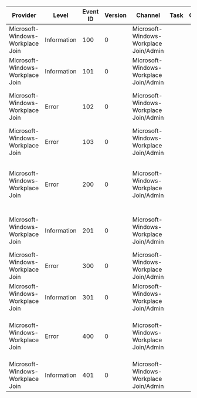 Provider                          |  Level        |  Event ID  |  Version  |  Channel                                 |  Task  |  Opcode  |  Keyword  |  Message
----------------------------------|---------------|------------|-----------|------------------------------------------|--------|----------|-----------|----------------------------------------------------------------------------------------------------------------------------------------------------------------
Microsoft-Windows-Workplace Join  |  Information  |  100       |  0        |  Microsoft-Windows-Workplace Join/Admin  |        |          |           |  Workplace Join discovery succeeded. Activity Id: {ActivityId}
Microsoft-Windows-Workplace Join  |  Information  |  101       |  0        |  Microsoft-Windows-Workplace Join/Admin  |        |          |           |  Workplace Join discovery will query redirect location from '{ServiceUri}'.
Microsoft-Windows-Workplace Join  |  Error        |  102       |  0        |  Microsoft-Windows-Workplace Join/Admin  |        |          |           |  Workplace Join discovery failed.Exit code: {ExitCode}.Error Message: {ErrorMessage}Could not connect to '{ServiceUri}'.
Microsoft-Windows-Workplace Join  |  Error        |  103       |  0        |  Microsoft-Windows-Workplace Join/Admin  |        |          |           |  Workplace Join discovery failed. Server returned http status {HttpStatus}.Service URI: {ServiceUri}
Microsoft-Windows-Workplace Join  |  Error        |  200       |  0        |  Microsoft-Windows-Workplace Join/Admin  |        |          |           |  Workplace Join operation failed. Activity Id: {ActivityId}Exit code: {ExitCode}Error Message: {ErrorMessage}Registration Service URI: {RegistrationServiceUri}
Microsoft-Windows-Workplace Join  |  Information  |  201       |  0        |  Microsoft-Windows-Workplace Join/Admin  |        |          |           |  Workplace Join operation succeeded. Activity Id: {ActivityId}Registration Service URI: {RegistrationServiceUri}
Microsoft-Windows-Workplace Join  |  Error        |  300       |  0        |  Microsoft-Windows-Workplace Join/Admin  |        |          |           |  Workplace Leave operation failed.Exit code {ExitCode}Error Message: {ErrorMessage}
Microsoft-Windows-Workplace Join  |  Information  |  301       |  0        |  Microsoft-Windows-Workplace Join/Admin  |        |          |           |
Microsoft-Windows-Workplace Join  |  Error        |  400       |  0        |  Microsoft-Windows-Workplace Join/Admin  |        |          |           |  Auto workplace error:Error Message: {ErrorMessage}{ErrorData}Error code: {ExitCode}Error code interpretation: {ErrorCodeText}
Microsoft-Windows-Workplace Join  |  Information  |  401       |  0        |  Microsoft-Windows-Workplace Join/Admin  |        |          |           |  {Message}{Data}